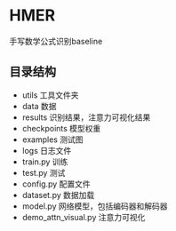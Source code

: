 <!--
 * @Descripttion: 
 * @Version: 
 * @Author: jianh
 * @Email: 595495856@qq.com
 * @Date: 2020-06-01 20:45:44
 * @LastEditTime: 2021-01-12 14:24:23
 -->
# HMER
手写数学公式识别baseline

## 目录结构
- utils 工具文件夹
- data 数据
- results 识别结果，注意力可视化结果
- checkpoints 模型权重
- examples 测试图
- logs 日志文件
- train.py 训练
- test.py 测试
- config.py  配置文件
- dataset.py 数据加载
- model.py 网络模型，包括编码器和解码器
- demo_attn_visual.py 注意力可视化

